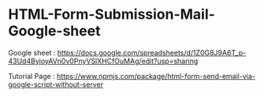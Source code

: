 # HTML-Form-Submission-Mail-Google-sheet


Google sheet : https://docs.google.com/spreadsheets/d/1Z0G8J9A6T_p-43Ud4ByjoyAVn0v0PnyVSlXHCfOuMAg/edit?usp=sharing


Tutorial Page : https://www.npmjs.com/package/html-form-send-email-via-google-script-without-server
